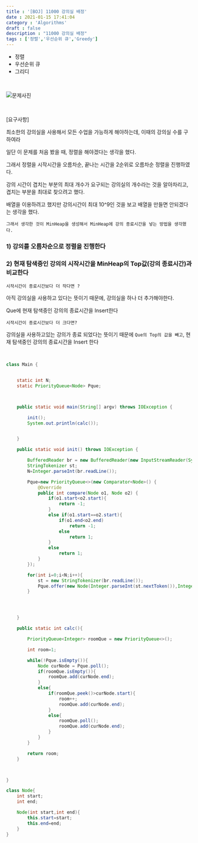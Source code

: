 ```yaml
---
title : '[BOJ] 11000 강의실 배정'
date : 2021-01-15 17:41:04
category : 'Algorithms'
draft : false
description : "11000 강의실 배정"
tags : ['정렬','우선순위 큐','Greedy']
---
```


* 정렬
* 우선순위 큐
* 그리디


<br/>

![문제사진](https://user-images.githubusercontent.com/57346393/104702321-2a668600-5759-11eb-8d9b-ce02824f9bcf.png)

<br/>

[요구사항]

최소한의 강의실을 사용해서 모든 수업을 가능하게 해야하는데, 이때의 강의실 수를 구하여라

일단 이 문제를 처음 봤을 때, 정렬을 해야겠다는 생각을 했다.

그래서 정렬을 시작시간을 오름차순, 끝나는 시간을 2순위로 오름차순 정렬을 진행하였다.

강의 시간이 겹치는 부분의 최대 개수가 요구되는 강의실의 개수라는 것을 알아차리고, 겹치는 부분을 최대로 찾으려고 했다. 

배열을 이용하려고 했지만 강의시간이 최대 10^9인 것을 보고 배열을 만들면 안되겠다는 생각을 했다.

`그래서 생각한 것이 MinHeap을 생성해서 MinHeap에 강의 종료시간을 넣는 방법을 생각했다.`

### 1) 강의를 오름차순으로 정렬을 진행한다
### 2) 현재 탐색중인 강의의 시작시간을 MinHeap의 Top값(강의 종료시간)과 비교한다

`시작시간이 종료시간보다 더 작다면 ?`

아직 강의실을 사용하고 있다는 뜻이기 때문에, 강의실을 하나 더 추가해야한다.

Que에 현재 탐색중인 강의의 종료시간을 Insert한다

`시작시간이 종료시간보다 더 크다면?`

강의실을 사용하고있는 강의가 종료 되었다는 뜻이기 때문에  `Que의 Top의 값을 빼고`, 현재 탐색중인 강의의 종료시간을 Insert 한다




<br/>

```java
class Main {


    static int N;
    static PriorityQueue<Node> Pque;



    public static void main(String[] argv) throws IOException {

        init();
        System.out.println(calc());


    }

    public static void init() throws IOException {

        BufferedReader br = new BufferedReader(new InputStreamReader(System.in));
        StringTokenizer st;
        N=Integer.parseInt(br.readLine());

        Pque=new PriorityQueue<>(new Comparator<Node>() {
            @Override
            public int compare(Node o1, Node o2) {
                if(o1.start<o2.start){
                    return -1;
                }
                else if(o1.start==o2.start){
                    if(o1.end<o2.end)
                        return -1;
                    else
                        return 1;
                }
                else
                    return 1;
            }
        });

        for(int i=0;i<N;i++){
            st = new StringTokenizer(br.readLine());
            Pque.offer(new Node(Integer.parseInt(st.nextToken()),Integer.parseInt(st.nextToken())));
        }




    }

    public static int calc(){

        PriorityQueue<Integer> roomQue = new PriorityQueue<>();

        int room=1;

        while(!Pque.isEmpty()){
            Node curNode = Pque.poll();
            if(roomQue.isEmpty()){
                roomQue.add(curNode.end);
            }
            else{
                if(roomQue.peek()>curNode.start){
                    room++;
                    roomQue.add(curNode.end);
                }
                else{
                    roomQue.poll();
                    roomQue.add(curNode.end);
                }
            }
        }

        return room;
    }



}

class Node{
    int start;
    int end;

    Node(int start,int end){
        this.start=start;
        this.end=end;
    }
}

```